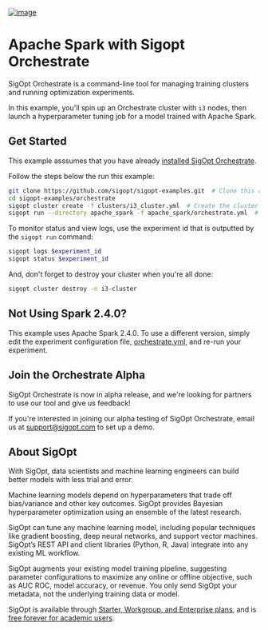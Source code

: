 [![image](https://sigopt.com/static/img/SigOpt_logo_horiz.png?raw=true)](https://sigopt.com)
# Apache Spark with Sigopt Orchestrate

SigOpt Orchestrate is a command-line tool for managing training clusters and running optimization experiments.

In this example, you'll spin up an Orchestrate cluster with `i3` nodes,
then launch a hyperparameter tuning job for a model trained with Apache Spark.

## Get Started

This example asssumes that you have already
[installed SigOpt Orchestrate](https://app.sigopt.com/docs/orchestrate/installation).

Follow the steps below the run this example:

```bash
git clone https://github.com/sigopt/sigopt-examples.git  # Clone this repo
cd sigopt-examples/orchestrate
sigopt cluster create -f clusters/i3_cluster.yml  # Create the cluster
sigopt run --directory apache_spark -f apache_spark/orchestrate.yml  # Run the experiment
```

To monitor status and view logs, use the experiment id that is outputted by the `sigopt run` command:

```bash
sigopt logs $experiment_id
sigopt status $experiment_id
```

And, don't forget to destroy your cluster when you're all done:

```bash
sigopt cluster destroy -n i3-cluster
```

## Not Using Spark 2.4.0?

This example uses Apache Spark 2.4.0.
To use a different version, simply edit the experiment configuration file, [orchestrate.yml](orchestrate.yml),
and re-run your experiment.

## Join the Orchestrate Alpha

SigOpt Orchestrate is now in alpha release, and we're looking for partners to use our tool and give us feedback!

If you're interested in joining our alpha testing of SigOpt Orchestrate, email us at <support@sigopt.com> to set up a demo.

## About SigOpt

With SigOpt, data scientists and machine learning engineers can build better models with less trial and error.

Machine learning models depend on hyperparameters that trade off bias/variance and other key outcomes. SigOpt provides Bayesian hyperparameter optimization using an ensemble of the latest research.

SigOpt can tune any machine learning model, including popular techniques like gradient boosting, deep neural networks, and support vector machines. SigOpt’s REST API and client libraries (Python, R, Java) integrate into any existing ML workflow.

SigOpt augments your existing model training pipeline, suggesting parameter configurations to maximize any online or offline objective, such as AUC ROC, model accuracy, or revenue. You only send SigOpt your metadata, not the underlying training data or model.

SigOpt is available through [Starter, Workgroup, and Enterprise plans](https://sigopt.com/pricing), and is [free forever for academic users](https://sigopt.com/edu).
